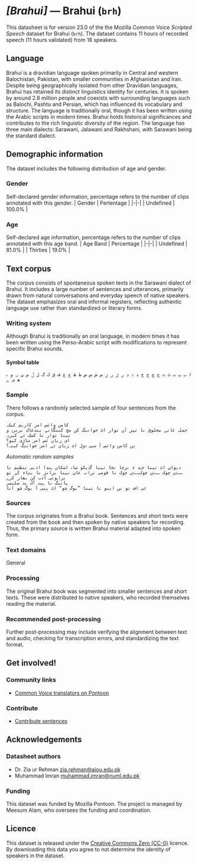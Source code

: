 # *[Brahui]* &mdash; Brahui (`brh`)
This datasheet is for version 23.0 of the the Mozilla Common Voice *Scripted Speech* dataset 
for Brahui (`brh`). The dataset contains 11 hours of recorded
speech (11 hours validated) from 18 speakers.

## Language
Brahui is a dravidian language spoken primarily in Central and western Balochistan, Pakistan, with smaller communities in Afghanistan and Iran. Despite being geographically isolated from other Dravidian languages, Brahui has retained its distinct linguistics identity for centuries. It is spoken by around 2.8 million people and coexists with surrounding languages such as Balochi, Pashtu and Persian, which has influenced its vocabulary and structure. The language is traditionally oral, though it has been written using the Arabic scripts in modern times. Brahui holds historical significances and contributes to the rich linguistic diversity of the region. The language has three main dialects: Sarawani, Jalawani and Rakhshani, with Sarawani being the standard dialect.
<!-- {{LANGUAGE_DESCRIPTION}} -->
<!-- Provide a brief (1-2 paragraph) description of your language -->
<!-- ### Variants -->
<!-- {{VARIANT_DESCRIPTION}} -->
<!-- @ OPTIONAL @ -->
<!-- Describe the variants (MCV variants) of your language -->
<!-- Original Answer: -->
<!-- The dataset represents the Sarawani variety of Brahui, which is considered the standard dialect of the language. -->

## Demographic information
The dataset includes the following distribution of age and gender.
<!-- You can get a lot of the information in this section from https://analyzer.cv-toolbox.web.tr/browse -->

### Gender
Self-declared gender information, percentage refers to the number of clips annotated with this gender.
| Gender | Pertentage |
|-|-|
| Undefined | 100.0% |
<!-- {{GENDER_TABLE}} -->
<!-- @ AUTOMATICALLY GENERATED @ -->
<!-- | Gender | Frequency |
|--------|-----------|
| male, masculine | ? |
| undeclared | ? |
| female, feminine | ? | -->

### Age
Self-declared age information, percentage refers to the number of clips annotated with this age band.
| Age Band | Percentage |
|-|-|
| Undefined | 81.0% |
| Thirties | 19.0% |
<!-- {{AGE_TABLE}} -->
<!-- @ AUTOMATICALLY GENERATED @ -->
<!-- | Age band | Frequency |
|----------|-----------|
| teens | ? |
| twenties | ? |
| thirties | ? |
| fourties | ? |
| fifties | ? |
   ...if other age ranges are present in your data, add rows... -->

## Text corpus
The corpus consists of spontaneous spoken texts in the Sarawani dialect of Brahui. It includes a large number of sentences and utterances, primarily drawn from natural conversations and everyday speech of native speakers. The dataset emphasizes oral and informal registers, reflecting authentic language use rather than standardized or literary forms.
<!-- {{TEXT_CORPUS_DESCRIPTION}} -->
<!-- @ OPTIONAL @ -->
<!-- An overview of the text corpus, with information such as average length (in characters and words) of validated sentences. -->

### Writing system
Although Brahui is traditionally an oral language, in modern times it has been written using the Perso-Arabic script with modifications to represent specific Brahui sounds.
<!-- {{WRITING_SYSTEM_DESCRIPTION}} -->
<!-- @ OPTIONAL @ -->
<!-- A description of the writing system (or writing systems) used in the text corpus -->

#### Symbol table
```ا ب پ ت ٹ ث ج چ ح خ د ڈ ذ ر ڑ ز ژ س ش ص ض ط ظ ع غ ف ق ک گ ل ڷ م ن ں و ہ ھ ی ے ```
<!-- {{ALPHABET_TABLE}} -->
<!-- @ OPTIONAL @ -->
<!-- If the writing system is alphabetic, you can include the valid alphabet here -->

### Sample
There follows a randomly selected sample of four sentences from the corpus.
```
کامن وائس امر کاریم کیک۔
جملہ غاتے مخلوق نا تیز آن توار اٹ خواننگ کن مچ کننگانے بندغاک بریرہ و تینا توار نا کمک ئے کیرہ۔
ای زبان ئس امر ساڑی کیو؟
نن کامن وائس آ سہی ڈول اٹ زبان ئے امر خواننگ کینہ؟
```

*Automatic random samples*

```
دیوان اٹ تینا جہد ءِ برجا تخا تینا گڈیکو ساہ اسکان ہندا ادبی تنظیم نا
ڈن چوک ……ڈن چوک……ڈن چوک نا قومی ترانہ غان تینا برانز نا بناءِ کے تو……
براہوئی ادب کن بھاز کرے
پاننگ نا ہیت آک پد سلیسر
ٹی اف تو نن اینو نا تینا ”بوگ شو“ اٹ پنی آ بوگ شو انا
```
<!-- {{SENTENCES_SAMPLE}} -->

### Sources
The corpus originates from a Brahui book. Sentences and short texts were created from the book and then spoken by native speakers for recording. Thus, the primary source is written Brahui material adapted into spoken form.
<!-- {{SOURCES_LIST}} -->
<!-- @ OPTIONAL @ -->
<!-- A list of sentence sources, can be curated to the top-N -->

### Text domains
General
<!-- {{TEXT_DOMAIN_DESCRIPTION}} -->
<!-- @ OPTIONAL @ -->
<!-- What text domains are represented in the corpus? -->

### Processing
The original Brahui book was segmented into smaller sentences and short texts. These were distributed to native speakers, who recorded themselves reading the material.
<!-- {{PROCESSING_DESCRIPTION}} -->
<!-- @ OPTIONAL @ -->
<!-- How has the text data been processed -->

### Recommended post-processing
Further post-processing may include verifying the alignment between text and audio, checking for transcription errors, and standardizing the text format.
<!-- {{RECOMMENDED_POSTPROCESSING_DESCRIPTION}} -->
<!-- @ OPTIONAL @ -->
<!-- What should people do before they use the data, for example Unicode normalisation -->

## Get involved!

### Community links
* [Common Voice translators on Pontoon](https://pontoon.mozilla.org/brh/common-voice/contributors/)

### Contribute
* [Contribute sentences](https://commonvoice.mozilla.org/brh/write)
<!-- {{CONTRIBUTE_LINKS_LIST}} -->
<!-- Here you can include links for how to contribute to the dataset -->

## Acknowledgements

### Datasheet authors
* Dr. Zia ur Rehman <zia.rehman@aiou.edu.pk>
* Muhammad Imran <muhammad.imran@numl.edu.pk>
<!-- {{DATASHEET_AUTHORS_LIST}} -->
<!-- A list in the format of: Your Name <email@email.com> -->

### Funding
This dataset was funded by Mozilla Pontoon. The project is managed by Meesum Alam, who oversees the funding and coordination.
<!-- {{FUNDING_DESCRIPTION}} -->
<!-- @ OPTIONAL @ -->
<!-- If you received any funding, you can include the acknowledgement here -->

## Licence
This dataset is released under the [Creative Commons Zero (CC-0)](https://creativecommons.org/public-domain/cc0/) licence. By downloading this data
you agree to not determine the identity of speakers in the dataset.